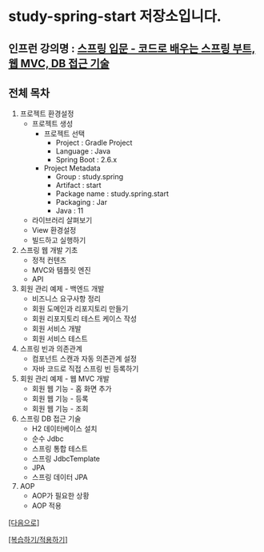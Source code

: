 # study-spring-start 저장소입니다.

## 인프런 강의명 : [스프링 입문 - 코드로 배우는 스프링 부트, 웹 MVC, DB 접근 기술](https://www.inflearn.com/course/%EC%8A%A4%ED%94%84%EB%A7%81-%EC%9E%85%EB%AC%B8-%EC%8A%A4%ED%94%84%EB%A7%81%EB%B6%80%ED%8A%B8)

## 전체 목차
1. 프로젝트 환경설정
    - 프로젝트 생성
        - 프로젝트 선택
            - Project : Gradle Project
            - Language : Java
            - Spring Boot : 2.6.x
        - Project Metadata
            - Group : study.spring
            - Artifact : start
            - Package name : study.spring.start
            - Packaging : Jar
            - Java : 11
     - 라이브러리 살펴보기
    - View 환경설정
    - 빌드하고 실행하기
2. 스프링 웹 개발 기초
    - 정적 컨텐츠
    - MVC와 템플릿 엔진
    - API
3. 회원 관리 예제 - 백엔드 개발
    - 비즈니스 요구사항 정리
    - 회원 도메인과 리포지토리 만들기
    - 회원 리포지토리 테스트 케이스 작성
    - 회원 서비스 개발
    - 회원 서비스 테스트
4. 스프링 빈과 의존관계
    - 컴포넌트 스캔과 자동 의존관계 설정
    - 자바 코드로 직접 스프링 빈 등록하기
5. 회원 관리 예제 - 웹 MVC 개발
    - 회원 웹 기능 - 홈 화면 추가
    - 회원 웹 기능 - 등록
    - 회원 웹 기능 - 조회
6. 스프링 DB 접근 기술
    - H2 데이터베이스 설치
    - 순수 Jdbc
    - 스프링 통합 테스트
    - 스프링 JdbcTemplate
    - JPA
    - 스프링 데이터 JPA
7. AOP
    - AOP가 필요한 상황
    - AOP 적용

[[다음으로]](https://github.com/heechul90/study-spring-basic)

[[복습하기/적용하기]](https://github.com/heechul90/project-hellcoding)
